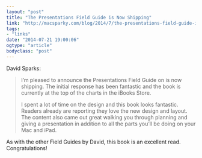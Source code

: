 ```yaml
---
layout: "post"
title: "The Presentations Field Guide is Now Shipping"
link: "http://macsparky.com/blog/2014/7/the-presentations-field-guide-is-now-shipping"
tags: 
- "links"
date: "2014-07-21 19:00:06"
ogtype: "article"
bodyclass: "post"
---
```


David Sparks:

> I’m pleased to announce the Presentations Field Guide on is now shipping. The initial response has been fantastic and the book is currently at the top of the charts in the iBooks Store.
> 
>  I spent a lot of time on the design and this book looks fantastic. Readers already are reporting they love the new design and layout. The content also came out great walking you through planning and giving a presentation in addition to all the parts you’ll be doing on your Mac and iPad.

As with the other Field Guides by David, this book is an excellent read. Congratulations!